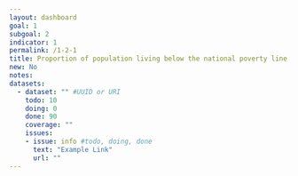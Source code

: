 ```yaml
---
layout: dashboard
goal: 1
subgoal: 2
indicator: 1
permalink: /1-2-1
title: Proportion of population living below the national poverty line, by sex and age
new: No
notes:
datasets:
  - dataset: "" #UUID or URI
    todo: 10
    doing: 0
    done: 90
    coverage: ""
    issues:
    - issue: info #todo, doing, done
      text: "Example Link"
      url: ""
---
```

